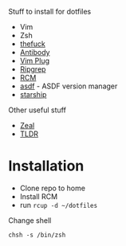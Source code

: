 Stuff to install for dotfiles

- Vim
- Zsh
- [thefuck](https://github.com/nvbn/thefuck)
- [Antibody](https://github.com/getantibody/antibody)
- [Vim Plug](https://github.com/junegunn/vim-plug)
- [Ripgrep](https://github.com/BurntSushi/ripgrep)
- [RCM](https://github.com/thoughtbot/rcm)
- [asdf](https://github.com/asdf-vm/asdf) - ASDF version manager
- [starship](https://starship.rs/)

Other useful stuff

- [Zeal](https://zealdocs.org/)
- [TLDR](https://github.com/tldr-pages/tldr)

#  Installation

- Clone repo to home
- Install RCM
- run `rcup -d ~/dotfiles`

Change shell

`chsh -s /bin/zsh`

